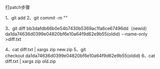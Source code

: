 打patch步骤

1、git add
2、git commit -m ""

3、git diff bb3dafdb66b0e54b7430b5369ac1fa6ce67496dd（newid） da1da74636d0399e04820bf6e10a64f9d62e9b55(oldid) --name-only >diff.txt

4、cat diff.txt | xargs zip new.zip
5、git checkout da1da74636d0399e04820bf6e10a64f9d62e9b55(oldid)
6、cat diff.txt | xargs zip old.zip